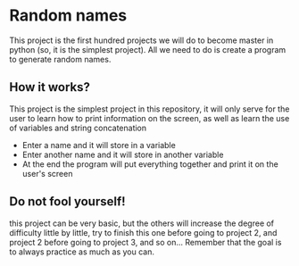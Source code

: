 # Random names

This project is the first hundred projects we will do to become master in python (so, it is the simplest project).
All we need to do is create a program to generate random names.

## How it works?
This project is the simplest project in this repository, it will only serve for the user to learn how to print information on the screen, as well as learn the use of variables and string concatenation
* Enter a name and it will store in a variable
* Enter another name and it will store in another variable
* At the end the program will put everything together and print it on the user's screen
  
## Do not fool yourself!
this project can be very basic, but the others will increase the degree of difficulty little by little, try to finish this one before going to project 2, and project 2 before going to project 3, and so on...
Remember that the goal is to always practice as much as you can.
